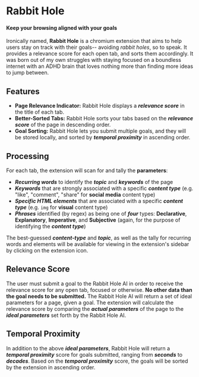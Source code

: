 # Rabbit Hole
#### Keep your browsing aligned with your goals
Ironically named, **Rabbit Hole** is a chromium extension that aims to help users stay on track with their goals-- avoiding *rabbit holes*, so to speak. It provides a relevance score for each open tab, and sorts them accordingly. It was born out of my own struggles with staying focused on a boundless internet with an ADHD brain that loves nothing more than finding more ideas to jump between. 
<br>

## Features
- **Page Relevance Indicator:** Rabbit Hole displays a ***relevance score*** in the title of each tab.
- **Better-Sorted Tabs:** Rabbit Hole sorts your tabs based on the ***relevance score*** of the page in descending order.
- **Goal Sorting:** Rabbit Hole lets you submit multiple goals, and they will be stored locally, and sorted by ***temporal proximity*** in ascending order.

## Processing
For each tab, the extension will scan for and tally the **parameters**:
- ***Recurring words*** to identify the ***topic*** and ***keywords*** of the page
- ***Keywords*** that are strongly associated with a specific ***content type*** (e.g. "like", "comment", "share" for **social media** content type)
- ***Specific HTML elements*** that are associated with a specific ***content type*** (e.g. `img` for **visual** content type)
- ***Phrases*** identified (by regex) as being one of ***four*** types: **Declarative**, **Explanatory**, **Imperative**, and **Subjective** (again, for the purpose of identifying the ***content type***)

The best-guessed ***content-type*** and ***topic***, as well as the tally for recurring words and elements will be available for viewing
in the extension's sidebar by clicking on the extension icon.

## Relevance Score
The user must submit a goal to the Rabbit Hole AI in order to receive the relevance score for any open tab, focused or otherwise.
**No other data than the goal needs to be submitted.** The Rabbit Hole AI will return a set of ideal parameters for a page, given a goal.
The extension will calculate the relevance score by comparing the ***actual parameters*** of the page to the ***ideal parameters*** set forth by the Rabbit Hole AI.

## Temporal Proximity
In addition to the above ***ideal parameters***, Rabbit Hole will return a ***temporal proximity*** score for goals submitted, ranging from ***seconds*** to ***decades***.
Based on the ***temporal proximity*** score, the goals will be sorted by the extension in ascending order.